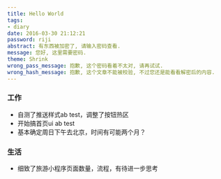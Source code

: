 ```yaml
---
title: Hello World
tags:
- diary
date: 2016-03-30 21:12:21
password: riji
abstract: 有东西被加密了, 请输入密码查看.
message: 您好, 这里需要密码.
theme: Shrink
wrong_pass_message: 抱歉, 这个密码看着不太对, 请再试试.
wrong_hash_message: 抱歉, 这个文章不能被校验, 不过您还是能看看解密后的内容.
---
```


### 工作
* 自测了推送样式ab test，调整了按钮热区
* 开始搞首页ui ab test
* 基本确定周日下午去北京，时间有可能两个月？

### 生活
* 细致了旅游小程序页面数量，流程，有待进一步思考